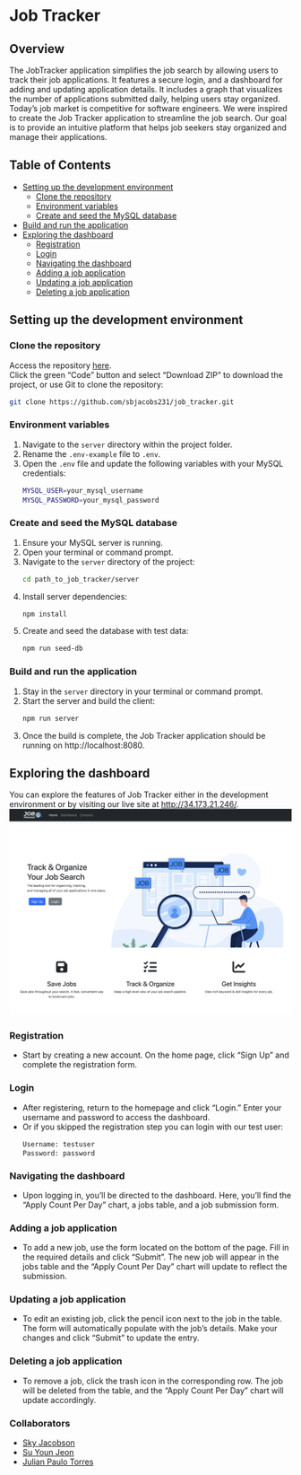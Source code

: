# Job Tracker

## Overview
The JobTracker application simplifies the job search by allowing users to track their job applications. It features a secure login, and a dashboard for adding and updating application details. It includes a graph that visualizes the number of applications submitted daily, helping users stay organized. Today’s job market is competitive for software engineers. We were inspired to create the Job Tracker application to streamline the job search. Our goal is to provide an intuitive platform that helps job seekers stay organized and manage their applications.

## Table of Contents
- [Setting up the development environment](#setting-up-the-development-environment)
  - [Clone the repository](#clone-the-repository)
  - [Environment variables](#environment-variables)
  - [Create and seed the MySQL database](#create-and-seed-the-mysql-database)
- [Build and run the application](#build-and-run-the-application)
- [Exploring the dashboard](#exploring-the-dashboard)
  - [Registration](#registration)
  - [Login](#login)
  - [Navigating the dashboard](#navigating-the-dashboard)
  - [Adding a job application](#adding-a-job-application)
  - [Updating a job application](#updating-a-job-application)
  - [Deleting a job application](#deleting-a-job-application)

## Setting up the development environment

### Clone the repository
Access the repository [here](https://github.com/sbjacobs231/job_tracker).  
Click the green “Code” button and select “Download ZIP” to download the project, or use Git to clone the repository:

```bash
git clone https://github.com/sbjacobs231/job_tracker.git
```
### Environment variables
1. Navigate to the `server` directory within the project folder.
2. Rename the `.env-example` file to `.env`.
3. Open the `.env` file and update the following variables with your MySQL credentials:
    ```sh
    MYSQL_USER=your_mysql_username
    MYSQL_PASSWORD=your_mysql_password
    ```

### Create and seed the MySQL database
1. Ensure your MySQL server is running.
2. Open your terminal or command prompt.
3. Navigate to the `server` directory of the project:
    ```sh
    cd path_to_job_tracker/server
    ```
4. Install server dependencies:
    ```sh
    npm install
    ```
5. Create and seed the database with test data:
    ```sh
    npm run seed-db
    ```

### Build and run the application
1. Stay in the `server` directory in your terminal or command prompt.
2. Start the server and build the client:
    ```sh
    npm run server
    ```
3. Once the build is complete, the Job Tracker application should be running on http://localhost:8080.

## Exploring the dashboard
You can explore the features of Job Tracker either in the development environment or by visiting our live site at http://34.173.21.246/.
![Job Tracker](./assets/job_tracker.png)

### Registration
- Start by creating a new account. On the home page, click “Sign Up” and complete the registration form.
### Login
- After registering, return to the homepage and click “Login.” Enter your username and password to access the dashboard.
- Or if you skipped the registration step you can login with our test user:
    ```
    Username: testuser
    Password: password
    ```

### Navigating the dashboard
- Upon logging in, you’ll be directed to the dashboard. Here, you’ll find the “Apply Count Per Day” chart, a jobs table, and a job submission form.

### Adding a job application
- To add a new job, use the form located on the bottom of the page. Fill in the required details and click “Submit”. The new job will appear in the jobs table and the “Apply Count Per Day” chart will update to reflect the submission.

### Updating a job application
- To edit an existing job, click the pencil icon next to the job in the table. The form will automatically populate with the job’s details. Make your changes and click “Submit” to update the entry.

### Deleting a job application
- To remove a job, click the trash icon in the corresponding row. The job will be deleted from the table, and the “Apply Count Per Day” chart will update accordingly.


### Collaborators
- [Sky Jacobson](https://github.com/sbjacobs231)
- [Su Youn Jeon](https://github.com/tndus604)
- [Julian Paulo Torres](https://github.com/juliannogueira)